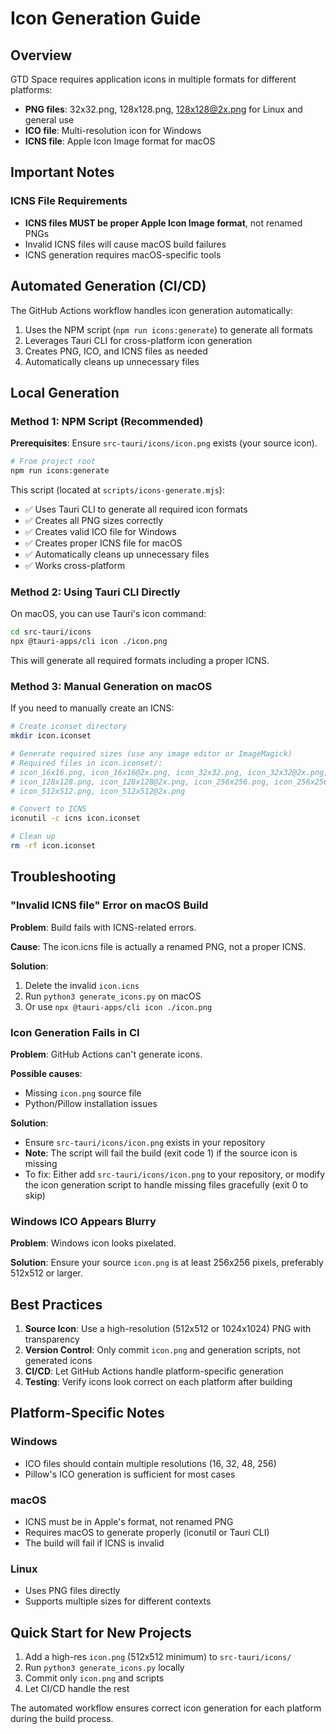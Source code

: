 # Icon Generation Guide

## Overview

GTD Space requires application icons in multiple formats for different platforms:
- **PNG files**: 32x32.png, 128x128.png, 128x128@2x.png for Linux and general use
- **ICO file**: Multi-resolution icon for Windows
- **ICNS file**: Apple Icon Image format for macOS

## Important Notes

### ICNS File Requirements
- **ICNS files MUST be proper Apple Icon Image format**, not renamed PNGs
- Invalid ICNS files will cause macOS build failures
- ICNS generation requires macOS-specific tools

## Automated Generation (CI/CD)

The GitHub Actions workflow handles icon generation automatically:
1. Uses the NPM script (`npm run icons:generate`) to generate all formats
2. Leverages Tauri CLI for cross-platform icon generation
3. Creates PNG, ICO, and ICNS files as needed
4. Automatically cleans up unnecessary files

## Local Generation

### Method 1: NPM Script (Recommended)

**Prerequisites**: Ensure `src-tauri/icons/icon.png` exists (your source icon).

```bash
# From project root
npm run icons:generate
```

This script (located at `scripts/icons-generate.mjs`):
- ✅ Uses Tauri CLI to generate all required icon formats
- ✅ Creates all PNG sizes correctly
- ✅ Creates valid ICO file for Windows
- ✅ Creates proper ICNS file for macOS
- ✅ Automatically cleans up unnecessary files
- ✅ Works cross-platform

### Method 2: Using Tauri CLI Directly

On macOS, you can use Tauri's icon command:

```bash
cd src-tauri/icons
npx @tauri-apps/cli icon ./icon.png
```

This will generate all required formats including a proper ICNS.

### Method 3: Manual Generation on macOS

If you need to manually create an ICNS:

```bash
# Create iconset directory
mkdir icon.iconset

# Generate required sizes (use any image editor or ImageMagick)
# Required files in icon.iconset/:
# icon_16x16.png, icon_16x16@2x.png, icon_32x32.png, icon_32x32@2x.png,
# icon_128x128.png, icon_128x128@2x.png, icon_256x256.png, icon_256x256@2x.png,
# icon_512x512.png, icon_512x512@2x.png

# Convert to ICNS
iconutil -c icns icon.iconset

# Clean up
rm -rf icon.iconset
```

## Troubleshooting

### "Invalid ICNS file" Error on macOS Build

**Problem**: Build fails with ICNS-related errors.

**Cause**: The icon.icns file is actually a renamed PNG, not a proper ICNS.

**Solution**:
1. Delete the invalid `icon.icns`
2. Run `python3 generate_icons.py` on macOS
3. Or use `npx @tauri-apps/cli icon ./icon.png`

### Icon Generation Fails in CI

**Problem**: GitHub Actions can't generate icons.

**Possible causes**:
- Missing `icon.png` source file
- Python/Pillow installation issues

**Solution**: 
- Ensure `src-tauri/icons/icon.png` exists in your repository
- **Note**: The script will fail the build (exit code 1) if the source icon is missing
- To fix: Either add `src-tauri/icons/icon.png` to your repository, or modify the icon generation script to handle missing files gracefully (exit 0 to skip)

### Windows ICO Appears Blurry

**Problem**: Windows icon looks pixelated.

**Solution**: Ensure your source `icon.png` is at least 256x256 pixels, preferably 512x512 or larger.

## Best Practices

1. **Source Icon**: Use a high-resolution (512x512 or 1024x1024) PNG with transparency
2. **Version Control**: Only commit `icon.png` and generation scripts, not generated icons
3. **CI/CD**: Let GitHub Actions handle platform-specific generation
4. **Testing**: Verify icons look correct on each platform after building

## Platform-Specific Notes

### Windows
- ICO files should contain multiple resolutions (16, 32, 48, 256)
- Pillow's ICO generation is sufficient for most cases

### macOS
- ICNS must be in Apple's format, not renamed PNG
- Requires macOS to generate properly (iconutil or Tauri CLI)
- The build will fail if ICNS is invalid

### Linux
- Uses PNG files directly
- Supports multiple sizes for different contexts

## Quick Start for New Projects

1. Add a high-res `icon.png` (512x512 minimum) to `src-tauri/icons/`
2. Run `python3 generate_icons.py` locally
3. Commit only `icon.png` and scripts
4. Let CI/CD handle the rest

The automated workflow ensures correct icon generation for each platform during the build process.